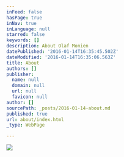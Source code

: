 ```yaml
---
inFeed: false
hasPage: true
inNav: true
inLanguage: null
starred: false
keywords: []
description: About Olaf Monien
datePublished: '2016-01-14T16:35:45.502Z'
dateModified: '2016-01-14T16:35:06.563Z'
title: About
authors: []
publisher:
  name: null
  domain: null
  url: null
  favicon: null
author: []
sourcePath: _posts/2016-01-14-about.md
published: true
url: about/index.html
_type: WebPage

---
```

![](https://the-grid-user-content.s3-us-west-2.amazonaws.com/71d80a29-7456-4a4e-8a62-b9a2f3850680.jpg)